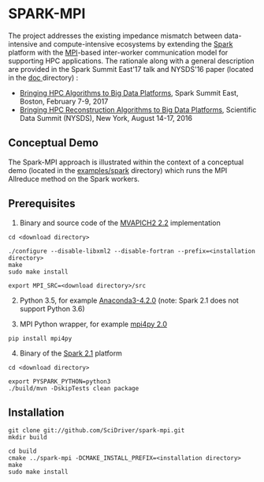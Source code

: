 # SPARK-MPI

The project addresses the existing impedance mismatch between data-intensive and compute-intensive ecosystems
by extending the [Spark](https://en.wikipedia.org/wiki/Apache_Spark) platform with
the [MPI](https://en.wikipedia.org/wiki/Message_Passing_Interface)-based inter-worker communication model
for supporting HPC applications. The rationale along with a general description are provided in
the Spark Summit East'17 talk and NYSDS'16 paper (located in
the [ doc ](https://github.com/SciDriver/spark-mpi/tree/master/doc)directory) :

* [Bringing HPC Algorithms to Big Data
Platforms](https://spark-summit.org/east-2017/events/bringing-hpc-algorithms-to-big-data-platforms/),
Spark Summit East, Boston, February 7-9, 2017
*  [Bringing HPC Reconstruction Algorithms to Big Data
Platforms](http://ieeexplore.ieee.org/document/7747818/),
Scientific Data Summit (NYSDS), New York, August 14-17, 2016

## Conceptual Demo

The Spark-MPI approach is illustrated within the context of a conceptual demo (located in the
[examples/spark](https://github.com/SciDriver/spark-mpi/tree/master/examples/spark )
directory) which runs the MPI Allreduce method on the Spark workers.

## Prerequisites

1. Binary and source code of the [MVAPICH2 2.2](http://mvapich.cse.ohio-state.edu/) implementation

```
cd <download directory>

./configure --disable-libxml2 --disable-fortran --prefix=<installation directory>
make
sudo make install

export MPI_SRC=<download directory>/src
```
2. Python 3.5, for example  [Anaconda3-4.2.0](https://www.continuum.io) (note: Spark 2.1 does not support Python 3.6)

3. MPI Python wrapper, for example [mpi4py 2.0](http://pythonhosted.org/mpi4py/)

```
pip install mpi4py
```

4. Binary of the [Spark 2.1](http://spark.apache.org/) platform

```
cd <download directory>

export PYSPARK_PYTHON=python3
./build/mvn -DskipTests clean package
```

## Installation 

```
git clone git://github.com/SciDriver/spark-mpi.git
mkdir build

cd build
cmake ../spark-mpi -DCMAKE_INSTALL_PREFIX=<installation directory>
make
sudo make install

```
